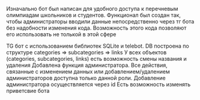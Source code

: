 Изначально бот был написан для удобного доступа к перечневым олимпиадам школьников и студентов. Функционал был создан так, чтобы администраторы вводили данные непосредственно через тг бота без надобности изменения кода.
Возможность этого кода позволяют его использовать не толькой в этой сфере

TG бот с использованием библиотек SQLite и telebot. 
DB построена по структуре categories => subcategories => links
У всех объектов (categories, subcategories, links) есть возможность смены названия и удаления
Добавлена функция администратора. Все действия, связанные с изменением данных или добавлением/удалением администраторов доступна только данной роли.
Добавление администратора осуществляется через id
Есть возможность изменять приветсвие бота
